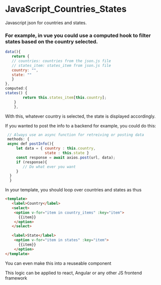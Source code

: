 # JavaScript_Countries_States
Javascript json for countries and states.
### For example, in vue you could use a computed hook to filter states based on the country selected.

```javascript
data(){
   return { 
   // countries: countries from the json.js file
   // states_item: states_item from json.js file
   country: "",
   state: ""     
   }
},
computed:{
states() {
        return this.states_item[this.country];
    }
    },
```

With this, whatever country is selected, the state is displayed accordingly.

If you wanted to post the info to a backend for example, you could do this:
```javascript
 // Always use an async function for retreiving or posting data 
 methods: {
 async def postInfo(){
     let data = { country : this.country,
                  state : this.state }
     const response = await axios.post(url, data);
     if (response){
        // Do what ever you want  
     }
  }
  }
```
In your template, you should loop over countries and states as thus

```html
<template>
   <label>Country</label>
   <select>
    <option v-for="item in country_items" :key="item">
      {{item}}
    </option>
   </select>
   
   <label>State</label> 
    <option v-for="item in states" :key="item">
      {{item}}
    </option>
</template>

```
You can even make this into a reuseable component

This logic can be applied to react, Angular or any other JS frontend framework



